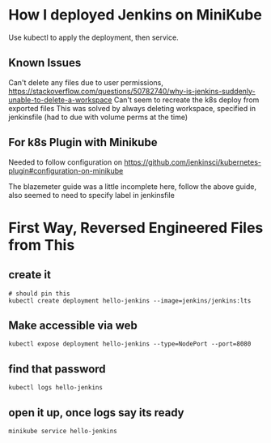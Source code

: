 # How I deployed Jenkins on MiniKube

Use kubectl to apply the deployment, then service.  

## Known Issues
Can't delete any files due to user permissions,
https://stackoverflow.com/questions/50782740/why-is-jenkins-suddenly-unable-to-delete-a-workspace
Can't seem to recreate the k8s deploy from exported files
This was solved by always deleting workspace, specified in jenkinsfile (had to due with volume perms at the time)


## For k8s Plugin with Minikube
Needed to follow configuration on https://github.com/jenkinsci/kubernetes-plugin#configuration-on-minikube

The blazemeter guide was a little incomplete here, follow the above guide, also seemed to need to specify label in jenkinsfile

# First Way, Reversed Engineered Files from This
## create it

```
# should pin this
kubectl create deployment hello-jenkins --image=jenkins/jenkins:lts
```

## Make accessible via web
```
kubectl expose deployment hello-jenkins --type=NodePort --port=8080
```

## find that password
```
kubectl logs hello-jenkins
```

## open it up, once logs say its ready
`minikube service hello-jenkins`

